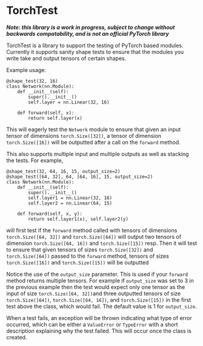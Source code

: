 # TorchTest

***Note: this library is a work in progress, subject to change without backwards compatability, and is not an official PyTorch library***

TorchTest is a library to support the testing of PyTorch based modules. Currently it supports sanity shape tests to ensure that the modules you write take and output tensors of certain shapes.

Example usage:
```
@shape_test(32, 16)
class Network(nn.Module):
    def __init__(self):                                                                                                                               
        super().__init__()                                                                                                                            
        self.layer = nn.Linear(32, 16)                                                                                                                                                      

    def forward(self, x):                                                                                                                             
        return self.layer(x)  
```

This will eagerly test the `Network` module to ensure that given an input tensor of dimensions `torch.Size([32])`, a tensor of dimension `torch.Size([16])` will be outputted after a call on the `forward` method.

This also supports multiple input and multiple outputs as well as stacking the tests. For example,
```
@shape_test(32, 64, 16, 15, output_size=2)
@shape_test([64, 32], 64, [64, 16], 15, output_size=2)
class Network(nn.Module):
    def __init__(self):
        super().__init__()
        self.layer1 = nn.Linear(32, 16)
        self.layer2 = nn.Linear(64, 15)

    def forward(self, x, y):
        return self.layer1(x), self.layer2(y)
```
will first test if the `forward` method called with tensors of dimensions `torch.Size([64, 32])` and `torch.Size([64])` will output two tensors of dimension `torch.Size([64, 16])` and `torch.Size([15])` resp. Then it will test to ensure that given tensors of sizes `torch.Size([32])` and `torch.Size([64])` passed to the `forward` method, tensors of sizes `torch.Size([16])` and `torch.Size([15])` will be outputted

Notice the use of the `output_size` parameter. This is used if your `forward` method returns multiple tensors. For example if `output_size` was set to 3 in the previous example then the test would expect only one tensor as the input of size `torch.Size([64, 32])`and three outputted tensors of size `torch.Size([64])`, `torch.Size([64, 16])`, and `torch.Size([15])` in the first test above the class, which would fail. The default value is 1 for `output_size`.

When a test fails, an exception will be thrown indicating what type of error occurred, which can be either a `ValueError` or `TypeError` with a short description explaining why the test failed. This will occur once the class is created.
